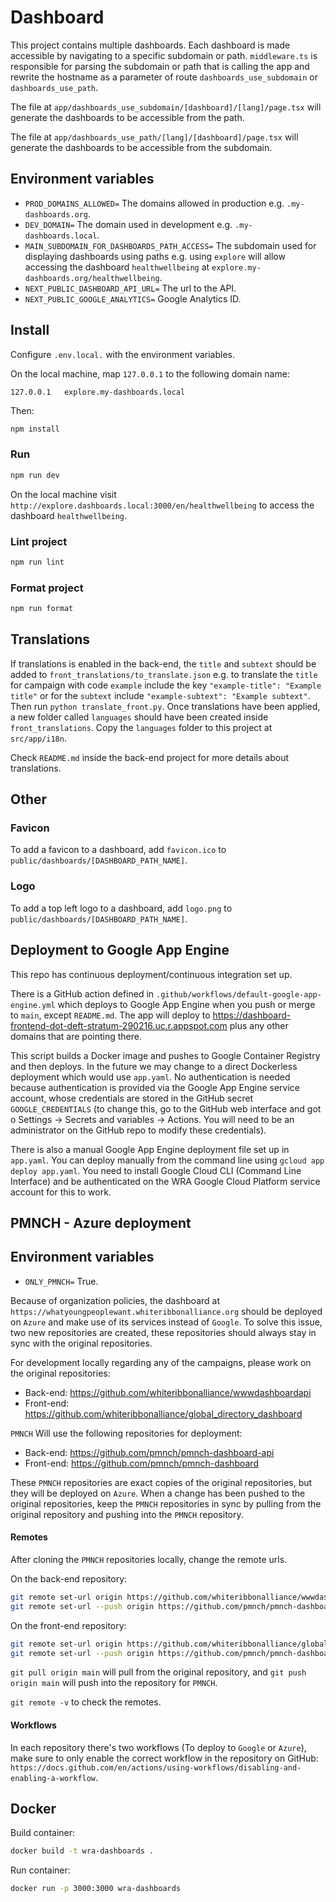 # Dashboard

This project contains multiple dashboards. Each dashboard is made accessible by navigating to a specific
subdomain or path. `middleware.ts` is responsible for parsing the subdomain or path that is calling the app and rewrite
the hostname as a parameter of route `dashboards_use_subdomain` or `dashboards_use_path`.

The file at `app/dashboards_use_subdomain/[dashboard]/[lang]/page.tsx` will generate the dashboards to be accessible
from the path.

The file at `app/dashboards_use_path/[lang]/[dashboard]/page.tsx` will generate the dashboards to be accessible from the
subdomain.

## Environment variables

- `PROD_DOMAINS_ALLOWED=` The domains allowed in production e.g. `.my-dashboards.org`.
- `DEV_DOMAIN=` The domain used in development e.g. `.my-dashboards.local`.
- `MAIN_SUBDOMAIN_FOR_DASHBOARDS_PATH_ACCESS=` The subdomain used for displaying dashboards using paths e.g.
  using `explore` will allow accessing the dashboard `healthwellbeing`
  at `explore.my-dashboards.org/healthwellbeing`.
- `NEXT_PUBLIC_DASHBOARD_API_URL=` The url to the API.
- `NEXT_PUBLIC_GOOGLE_ANALYTICS=` Google Analytics ID.

## Install

Configure `.env.local.` with the environment variables.

On the local machine, map `127.0.0.1` to the following domain name:

```text
127.0.0.1   explore.my-dashboards.local
```

Then:

```bash
npm install
```

### Run

```bash
npm run dev
```

On the local machine visit `http://explore.dashboards.local:3000/en/healthwellbeing` to access the
dashboard `healthwellbeing`.

### Lint project

```bash
npm run lint
```

### Format project

```bash
npm run format
```

## Translations

If translations is enabled in the back-end, the `title` and `subtext` should be added
to `front_translations/to_translate.json` e.g. to translate the `title` for campaign with code `example` include the
key `"example-title": "Example title"` or for the `subtext` include `"example-subtext": "Example subtext"`. Then
run `python translate_front.py`. Once translations have been applied, a new folder called `languages` should have
been created inside `front_translations`. Copy the `languages` folder to this project at `src/app/i18n`.

Check `README.md` inside the back-end project for more details about translations.

## Other

### Favicon

To add a favicon to a dashboard, add `favicon.ico` to `public/dashboards/[DASHBOARD_PATH_NAME]`.

### Logo

To add a top left logo to a dashboard, add `logo.png` to `public/dashboards/[DASHBOARD_PATH_NAME]`.

## Deployment to Google App Engine

This repo has continuous deployment/continuous integration set up.

There is a GitHub action defined in `.github/workflows/default-google-app-engine.yml` which deploys to Google App Engine
when you push or merge to `main`, except `README.md`. The app will deploy
to https://dashboard-frontend-dot-deft-stratum-290216.uc.r.appspot.com plus any other domains that are pointing there.

This script builds a Docker image and pushes to Google Container Registry and then deploys. In the future we may change
to a direct Dockerless deployment which would use `app.yaml`. No authentication is needed because authentication is
provided
via the Google App Engine service account, whose credentials are stored in the GitHub secret `GOOGLE_CREDENTIALS` (to
change this, go to the GitHub web interface and got o Settings -> Secrets and variables -> Actions. You will need to be
an administrator on the GitHub repo to modify these credentials).

There is also a manual Google App Engine deployment file set up in `app.yaml`. You can deploy manually from the command
line using `gcloud app deploy app.yaml`. You need to install Google Cloud CLI (Command Line Interface) and be
authenticated on the WRA Google Cloud Platform service account for this to work.

## PMNCH - Azure deployment

## Environment variables

- `ONLY_PMNCH=` True.

Because of organization policies, the dashboard at `https://whatyoungpeoplewant.whiteribbonalliance.org` should be
deployed on `Azure` and make use of its services instead of `Google`. To solve this issue, two new repositories are
created, these repositories should always stay in sync with the original repositories.

For development locally regarding any of the campaigns, please work on the original repositories:

- Back-end: https://github.com/whiteribbonalliance/wwwdashboardapi
- Front-end: https://github.com/whiteribbonalliance/global_directory_dashboard

`PMNCH` Will use the following repositories for deployment:

- Back-end: https://github.com/pmnch/pmnch-dashboard-api
- Front-end: https://github.com/pmnch/pmnch-dashboard

These `PMNCH` repositories are exact copies of the original repositories, but they will be deployed on `Azure`.
When a change has been pushed to the original repositories, keep the `PMNCH` repositories in sync by pulling from
the original repository and pushing into the `PMNCH` repository.

#### Remotes

After cloning the `PMNCH` repositories locally, change the remote urls.

On the back-end repository:

```bash
git remote set-url origin https://github.com/whiteribbonalliance/wwwdashboardapi.git
git remote set-url --push origin https://github.com/pmnch/pmnch-dashboard-api.git
```

On the front-end repository:

```bash
git remote set-url origin https://github.com/whiteribbonalliance/global_directory_dashboard.git
git remote set-url --push origin https://github.com/pmnch/pmnch-dashboard.git
```

`git pull origin main` will pull from the original repository, and `git push origin main` will push into the repository
for `PMNCH`.

`git remote -v` to check the remotes.

#### Workflows

In each repository there's two workflows (To deploy to `Google` or `Azure`), make sure to only enable the correct
workflow in
the repository on GitHub: `https://docs.github.com/en/actions/using-workflows/disabling-and-enabling-a-workflow`.

## Docker

Build container:

```bash
docker build -t wra-dashboards .
```

Run container:

```bash
docker run -p 3000:3000 wra-dashboards
```